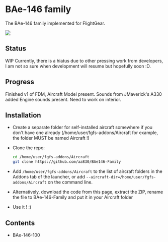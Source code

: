 # BAe-146 family
The BAe-146 family implemented for FlightGear.

![](./Pics/splashscreen.jpg?raw=true)

## Status
WIP Currently, there is a hiatus due to other pressing work from developers, I am not so sure when development will resume but hopefully soon :D.

## Progress
Finished v1 of FDM, Aircraft Model present. Sounds from JMaverick's A330 added Engine sounds present. Need to work on interior.


## Installation
* Create a separate folder for self-installed aircraft somewhere if you don't have one already
  (/home/user/fgfs-addons/Aircraft for example, the folder MUST be named Aircraft !)
* Clone the repo:
  ```sh
  cd /home/user/fgfs-addons/Aircraft
  git clone https://github.com/aa830/BAe146-Family
  ```
* Add `/home/user/fgfs-addons/Aircraft` to the list of aircraft folders in the Addons tab of the launcher,
  or add `--aircraft-dir=/home/user/fgfs-addons/Aircraft` on the command line.
  
* Alternatively, download the code from this page, extract the ZIP, rename the file to BAe-146-Family and put it in your Aircraft folder
  
* Use it ! :)

## Contents
* BAe-146-100
